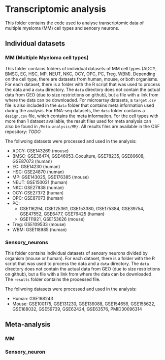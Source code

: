 # Transcriptomic analysis

This folder contains the code used to analyse transcriptomic data of multiple myeloma (MM) cell types and senosry neurons. 

## Individual datasets

### MM (Multiple Myeloma cell types)

This folder contains folders of individual datasets of MM cell types (ADCY, BMSC, EC, HSC, MP, NEUT, NKC, OCY, OPC, PC, Treg, WBM). Depending on the cell type, there are datasets from human, mouse, or both organisms.  
For each dataset, there is a folder with the R script that was used to process the data and a `data` directory. The `data` directory does not contain the actual data from GEO (due to size restrictions on github), but a file with a link from where the data can be downloaded. For microarray datasets, a `target.csv` file is also included in the `data` folder that contains meta information used during the analysis. For RNA-seq datasets, the `data` folder contains a `design.csv` file, which contains the meta information. For the cell types with more than 1 dataset available, the result files used for meta analysis can also be found in `/Meta-analysis/MM/`. All results files are available in the OSF repository: *TODO*  

The follwoing datasets were processed and used in the analysis: 
- ADCY: GSE143269 (mouse)
- BMSC: GSE36474, GSE46053_Coculture, GSE78235, GSE80608, GSE87073 (human)
- EC: GSE14230 (human)
- HSC: GSE24870  (human)
- MP: GSE143025, GSE176385 (mouse)
- NEUT: GSE150021 (human)
- NKC: GSE27838 (human)
- OCY: GSE27372 (human)
- OPC: GSE87073 (human)
- PC: 
	- GSE116294, GSE125361, GSE153380, GSE175384, GSE39754, GSE47552, GSE6477, GSE76425 (human)
	- GSE111921, GSE153626 (mouse)
- Treg: GSE109533 (mouse)
- WBM: GSE118985 (human)

### Sensory_neurons

This folder contains individual datasets of senosry neurons divided by organism (mouse or human). For each dataset, there is a folder with the R script that was used to process the data and a `data` directory. The `data` directory does not contain the actual data from GEO (due to size restrictions on github), but a file with a link from where the data can be downloaded. The `results` folder contains the processed file. 

The follwoing datasets were processed and used in the analysis: 
- Human: GSE168243
- Mouse: GSE100175, GSE131230, GSE139088, GSE154659, GSE155622, GSE168032, GSE59739, GSE62424, GSE63576, PMID30096314

## Meta-analysis

### MM 


### Sensory_neuron


